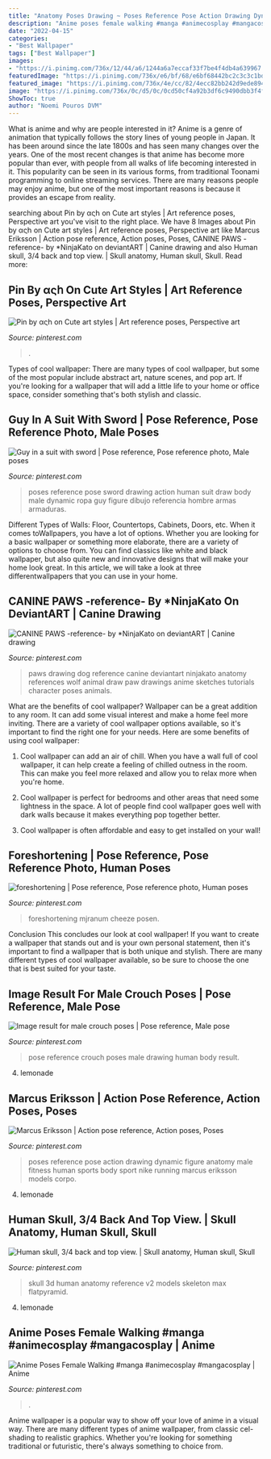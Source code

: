 ```yaml
---
title: "Anatomy Poses Drawing ~ Poses Reference Pose Action Drawing Dynamic Figure Anatomy Male Fitness Human Sports Body Sport Nike Running Marcus Eriksson Models Corpo"
description: "Anime poses female walking #manga #animecosplay #mangacosplay"
date: "2022-04-15"
categories:
- "Best Wallpaper"
tags: ["Best Wallpaper"]
images:
- "https://i.pinimg.com/736x/12/44/a6/1244a6a7eccaf33f7be4f4db4a639967.jpg"
featuredImage: "https://i.pinimg.com/736x/e6/bf/68/e6bf68442bc2c3c3c1bdbf056bde725f.jpg"
featured_image: "https://i.pinimg.com/736x/4e/cc/82/4ecc82bb242d9ede8945223387bd6711--gesture-drawing-drawing-poses.jpg"
image: "https://i.pinimg.com/736x/0c/d5/0c/0cd50cf4a92b3df6c9490dbb3f4f7c7c.jpg"
ShowToc: true
author: "Noemi Pouros DVM"
---
```



What is anime and why are people interested in it?
Anime is a genre of animation that typically follows the story lines of young people in Japan. It has been around since the late 1800s and has seen many changes over the years. One of the most recent changes is that anime has become more popular than ever, with people from all walks of life becoming interested in it. This popularity can be seen in its various forms, from traditional Toonami programming to online streaming services. There are many reasons people may enjoy anime, but one of the most important reasons is because it provides an escape from reality.

	

		
searching about Pin by αςհ on Cute art styles | Art reference poses, Perspective art you've visit to the right place. We have 8 Images about Pin by αςհ on Cute art styles | Art reference poses, Perspective art like Marcus Eriksson | Action pose reference, Action poses, Poses, CANINE PAWS -reference- by *NinjaKato on deviantART | Canine drawing and also Human skull, 3/4 back and top view. | Skull anatomy, Human skull, Skull. Read more:
		
    
## Pin By αςհ On Cute Art Styles | Art Reference Poses, Perspective Art

<img loading=lazy src="https://i.pinimg.com/736x/e6/bf/68/e6bf68442bc2c3c3c1bdbf056bde725f.jpg" onerror="this.onerror=null;this.src='https://tse3.mm.bing.net/th?id=OIP.NOGa457OKMW_O41rpw4Q1QHaKe&amp;pid=15.1';" alt="Pin by αςհ on Cute art styles | Art reference poses, Perspective art">

_Source: pinterest.com_

>. 

	

Types of cool wallpaper:
There are many types of cool wallpaper, but some of the most popular include abstract art, nature scenes, and pop art. If you're looking for a wallpaper that will add a little life to your home or office space, consider something that's both stylish and classic.

    
## Guy In A Suit With Sword | Pose Reference, Pose Reference Photo, Male Poses

<img loading=lazy src="https://i.pinimg.com/736x/11/cf/f6/11cff6b29181ab39a656e4c7e9a0ca6f.jpg" onerror="this.onerror=null;this.src='https://tse3.mm.bing.net/th?id=OIP.1WbsnWPRvFn37zazz8LRlgHaJ4&amp;pid=15.1';" alt="Guy in a suit with sword | Pose reference, Pose reference photo, Male poses">

_Source: pinterest.com_

>poses reference pose sword drawing action human suit draw body male dynamic ropa guy figure dibujo referencia hombre armas armaduras. 

	

Different Types of Walls: Floor, Countertops, Cabinets, Doors, etc.
When it comes toWallpapers, you have a lot of options. Whether you are looking for a basic wallpaper or something more elaborate, there are a variety of options to choose from. You can find classics like white and black wallpaper, but also quite new and innovative designs that will make your home look great. In this article, we will take a look at three differentwallpapers that you can use in your home.

    
## CANINE PAWS -reference- By *NinjaKato On DeviantART | Canine Drawing

<img loading=lazy src="https://i.pinimg.com/736x/12/44/a6/1244a6a7eccaf33f7be4f4db4a639967.jpg" onerror="this.onerror=null;this.src='https://tse3.mm.bing.net/th?id=OIP.NBX_0UG9gUnTgbDpM35bzgHaLF&amp;pid=15.1';" alt="CANINE PAWS -reference- by *NinjaKato on deviantART | Canine drawing">

_Source: pinterest.com_

>paws drawing dog reference canine deviantart ninjakato anatomy references wolf animal draw paw drawings anime sketches tutorials character poses animals. 

	

What are the benefits of cool wallpaper?
Wallpaper can be a great addition to any room. It can add some visual interest and make a home feel more inviting. There are a variety of cool wallpaper options available, so it's important to find the right one for your needs. Here are some benefits of using cool wallpaper: 
1. Cool wallpaper can add an air of chill. When you have a wall full of cool wallpaper, it can help create a feeling of chilled outness in the room. This can make you feel more relaxed and allow you to relax more when you're home. 

2. Cool wallpaper is perfect for bedrooms and other areas that need some lightness in the space. A lot of people find cool wallpaper goes well with dark walls because it makes everything pop together better. 

3. Cool wallpaper is often affordable and easy to get installed on your wall!

    
## Foreshortening | Pose Reference, Pose Reference Photo, Human Poses

<img loading=lazy src="https://i.pinimg.com/736x/4e/cc/82/4ecc82bb242d9ede8945223387bd6711--gesture-drawing-drawing-poses.jpg" onerror="this.onerror=null;this.src='https://tse4.mm.bing.net/th?id=OIP.Jtujd7RJI60jXwkKDrYIlQHaMC&amp;pid=15.1';" alt="foreshortening | Pose reference, Pose reference photo, Human poses">

_Source: pinterest.com_

>foreshortening mjranum cheeze posen. 

	

Conclusion
This concludes our look at cool wallpaper! If you want to create a wallpaper that stands out and is your own personal statement, then it's important to find a wallpaper that is both unique and stylish. There are many different types of cool wallpaper available, so be sure to choose the one that is best suited for your taste.

    
## Image Result For Male Crouch Poses | Pose Reference, Male Pose

<img loading=lazy src="https://i.pinimg.com/736x/12/6d/f8/126df8f678fb4f51856b0144b5e8956e.jpg" onerror="this.onerror=null;this.src='https://tse2.mm.bing.net/th?id=OIP.j8xx4bbkkCSNPQvF80WBCAAAAA&amp;pid=15.1';" alt="Image result for male crouch poses | Pose reference, Male pose">

_Source: pinterest.com_

>pose reference crouch poses male drawing human body result. 

	

4. lemonade 

    
## Marcus Eriksson | Action Pose Reference, Action Poses, Poses

<img loading=lazy src="https://i.pinimg.com/736x/77/af/44/77af4478d466b6bc59145baee65556c4.jpg" onerror="this.onerror=null;this.src='https://tse3.mm.bing.net/th?id=OIP.VDDY9PDUzb9NH4D6bAmWxwHaJ3&amp;pid=15.1';" alt="Marcus Eriksson | Action pose reference, Action poses, Poses">

_Source: pinterest.com_

>poses reference pose action drawing dynamic figure anatomy male fitness human sports body sport nike running marcus eriksson models corpo. 

	

4. lemonade 

    
## Human Skull, 3/4 Back And Top View. | Skull Anatomy, Human Skull, Skull

<img loading=lazy src="https://i.pinimg.com/736x/b2/9d/36/b29d36a7eca8df65ccb762730a854dbf.jpg" onerror="this.onerror=null;this.src='https://tse3.mm.bing.net/th?id=OIP.OFRxCH8201L49kZ8DZe0YwHaEK&amp;pid=15.1';" alt="Human skull, 3/4 back and top view. | Skull anatomy, Human skull, Skull">

_Source: pinterest.com_

>skull 3d human anatomy reference v2 models skeleton max flatpyramid. 

	

4. lemonade 

    
## Anime Poses Female Walking #manga #animecosplay #mangacosplay | Anime

<img loading=lazy src="https://i.pinimg.com/736x/0c/d5/0c/0cd50cf4a92b3df6c9490dbb3f4f7c7c.jpg" onerror="this.onerror=null;this.src='https://tse1.mm.bing.net/th?id=OIP.IzqyCsul_RVazFcAuSLyegHaJ7&amp;pid=15.1';" alt="Anime Poses Female Walking #manga #animecosplay #mangacosplay | Anime">

_Source: pinterest.com_

>. 

	

Anime wallpaper is a popular way to show off your love of anime in a visual way. There are many different types of anime wallpaper, from classic cel-shading to realistic graphics. Whether you're looking for something traditional or futuristic, there's always something to choice from.

